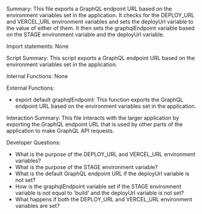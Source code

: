 Summary:
This file exports a GraphQL endpoint URL based on the environment variables set in the application. It checks for the DEPLOY_URL and VERCEL_URL environment variables and sets the deployUrl variable to the value of either of them. It then sets the graphqlEndpoint variable based on the STAGE environment variable and the deployUrl variable.

Import statements:
None

Script Summary:
This script exports a GraphQL endpoint URL based on the environment variables set in the application.

Internal Functions:
None

External Functions:
- export default graphqlEndpoint: This function exports the GraphQL endpoint URL based on the environment variables set in the application.

Interaction Summary:
This file interacts with the larger application by exporting the GraphQL endpoint URL that is used by other parts of the application to make GraphQL API requests.

Developer Questions:
- What is the purpose of the DEPLOY_URL and VERCEL_URL environment variables?
- What is the purpose of the STAGE environment variable?
- What is the default GraphQL endpoint URL if the deployUrl variable is not set?
- How is the graphqlEndpoint variable set if the STAGE environment variable is not equal to 'build' and the deployUrl variable is not set?
- What happens if both the DEPLOY_URL and VERCEL_URL environment variables are set?